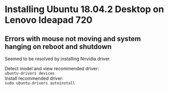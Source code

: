 # Installing Ubuntu 18.04.2 Desktop on Lenovo Ideapad 720
## Errors with mouse not moving and system hanging on reboot and shutdown
Seemed to be resolved by installing Nnvidia driver.  
  
Detect model and view recommended driver:  
`ubuntu-drivers devices`  
Install recommended driver:  
`sudo ubuntu-drivers autoinstall`
